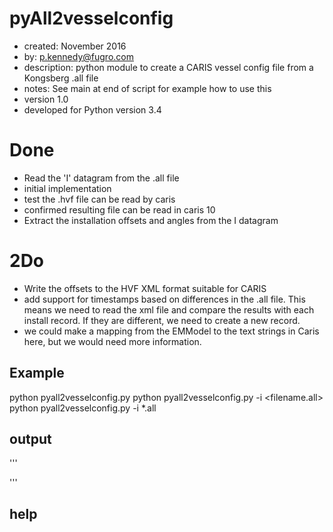 pyAll2vesselconfig
=====
* created:       November 2016
* by:            p.kennedy@fugro.com
* description:   python module to create a CARIS vessel config file from a Kongsberg .all file
* notes:         See main at end of script for example how to use this
* version 1.0
* developed for Python version 3.4 

Done
====
* Read the 'I' datagram from the .all file
* initial implementation
* test the .hvf file can be read by caris 
* confirmed resulting file can be read in caris 10
* Extract the installation offsets and angles from the I datagram


2Do
===
* Write the offsets to the HVF XML format suitable for CARIS
* add support for timestamps based on differences in the .all file.  This means we need to read the xml file and compare the results with each install record.  If they are different, we need to create a new record.
* we could make a mapping from the EMModel to the text strings in Caris here, but we would need more information. 

Example
-------

python pyall2vesselconfig.py
python pyall2vesselconfig.py -i <filename.all>  
python pyall2vesselconfig.py -i *.all  

output
------
'''
<?xml version="1.0"?>
<HIPSVesselConfig Version="2.0">
  <VesselShape>
    <PlanCoordinates>
      <Entry X="-2.000000" Y="-0.000000"/>
      <Entry X="2.000000" Y="-0.000000"/>
      <Entry X="2.000000" Y="6.000000"/>
      <Entry X="0.000000" Y="11.000000"/>
      <Entry X="-2.000000" Y="6.000000"/>
      <Entry X="-2.000000" Y="-0.000000"/>
    </PlanCoordinates>
    <ProfileCoordinates>
      <Entry Y="-0.000000" Z="1.300000"/>
      <Entry Y="-0.000000" Z="-1.700000"/>
      <Entry Y="6.000000" Z="-1.700000"/>
      <Entry Y="11.000000" Z="1.300000"/>
      <Entry Y="-0.000000" Z="1.300000"/>
    </ProfileCoordinates>
    <RP Length="0.000000" Width="2.000000" Height="1.700000"/>
  </VesselShape>
  <NavSensor>
    <TimeStamp value="2016-001 00:00:00">
      <Latency value="0.000000"/>
      <Ellipse value="WG84"/>
      <Offsets X="0.000000" Y="0.000000" Z="0.000000"/>
    </TimeStamp>
  </NavSensor>
  <GyroSensor>
    <TimeStamp value="2016-001 00:00:00">
      <Latency value="0.000000"/>
      <ApplyFlag value="No"/>
    </TimeStamp>
  </GyroSensor>
  <HeaveSensor>
    <TimeStamp value="2016-001 00:00:00">
      <Latency value="0.000000"/>
      <ApplyFlag value="No"/>
      <Offsets X="0.000000" Y="0.000000" Z="0.000000" Heave="0.000000"/>
      <Comment value="(null)"/>
      <Manufacturer value="(null)"/>
      <Model value="(null)"/>
      <SerialNumber value="(null)"/>
    </TimeStamp>
  </HeaveSensor>
  <PitchSensor>
    <TimeStamp value="2016-001 00:00:00">
      <Latency value="0.000000"/>
      <ApplyFlag value="No"/>
      <Offsets Pitch="0.000000"/>
      <Comment value="(null)"/>
      <Manufacturer value="(null)"/>
      <Model value="(null)"/>
      <SerialNumber value="(null)"/>
    </TimeStamp>
  </PitchSensor>
  <RollSensor>
    <TimeStamp value="2016-001 00:00:00">
      <Latency value="0.000000"/>
      <ApplyFlag value="No"/>
      <Offsets Roll="0.000000"/>
      <Comment value="(null)"/>
      <Manufacturer value="(null)"/>
      <Model value="(null)"/>
      <SerialNumber value="(null)"/>
    </TimeStamp>
  </RollSensor>
  <WaterlineHeight>
    <TimeStamp value="2016-247 00:00:00">
      <Latency value="0.000000"/>
      <WaterLine value="-0.880000"/>
      <ApplyFlag value="Yes"/>
      <StdDev Waterline="0.000000"/>
      <Comment value="(null)"/>
    </TimeStamp>
    <TimeStamp value="2016-252 00:00:00">
      <Comment value=""/>
      <Latency value="0.000000"/>
      <WaterLine value="-0.880000"/>
      <ApplyFlag value="Yes"/>
      <StdDev Waterline="0.000000"/>
    </TimeStamp>
  </WaterlineHeight>
  <SVPSensor>
    <TimeStamp value="2016-001 00:00:00">
      <Latency value="0.000000"/>
      <DualHead value="Yes"/>
      <Offsets X="-0.300000" Y="4.760000" Z="0.000000" X2="0.400000" Y2="4.770000" Z2="0.000000"/>
      <MountAngle Pitch="1.070000" Roll="24.230000" Azimuth="358.960000" Pitch2="1.070000" Roll2="-23.230000" Azimuth2="359.780000"/>
      <Comment value=""/>
    </TimeStamp>
  </SVPSensor>
  <DepthSensor>
    <TimeStamp value="2016-001 00:00:00">
      <Latency value="0.000000"/>
      <SensorClass value="Swath"/>
      <TransducerEntries>
        <Transducer Number="1" StartBeam="1" Model="em3002D">
          <Offsets X="-0.300000" Y="4.760000" Z="0.000000" Latency="0.000000"/>
          <MountAngle Pitch="0.000000" Roll="0.000000" Azimuth="-7.500000"/>
        </Transducer>
        <Transducer Number="2" StartBeam="255" Model="em3002">
          <Offsets X="0.400000" Y="4.770000" Z="0.000000" Latency="0.000000"/>
          <MountAngle Pitch="0.000000" Roll="0.000000" Azimuth="7.500000"/>
        </Transducer>
      </TransducerEntries>
    </TimeStamp>
  </DepthSensor>
</HIPSVesselConfig>

'''

help
----
```

```